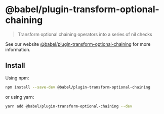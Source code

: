 # @babel/plugin-transform-optional-chaining

> Transform optional chaining operators into a series of nil checks

See our website [@babel/plugin-transform-optional-chaining](https://babeljs.io/docs/en/babel-plugin-transform-optional-chaining) for more information.

## Install

Using npm:

```sh
npm install --save-dev @babel/plugin-transform-optional-chaining
```

or using yarn:

```sh
yarn add @babel/plugin-transform-optional-chaining --dev
```
